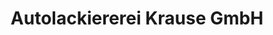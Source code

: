---
title: "Autolackiererei Krause GmbH"
url: /torgau/autolackiererei-krause-gmbh/
shop: Autowerkstatt
---